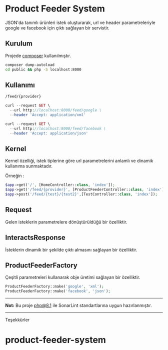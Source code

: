 # Product Feeder System

JSON'da tanımlı ürünleri istek oluşturarak, url ve header parametreleriyle google ve facebook için çıktı sağlayan bir servistir.

## Kurulum

Projede [composer](https://getcomposer.org/) kullanılmıştır.

```bash
composer dump-autoload
cd public && php -S localhost:8000
```

## Kullanımı

```html
/feed/{provider}
```


```php
curl --request GET \
  --url http://localhost:8000/feed/google \
  --header 'Accept: application/xml'
```

```php
curl --request GET \
  --url http://localhost:8000/feed/facebook \
  --header 'Accept: application/json'
```

## Kernel
Kernel özelliği, istek tiplerine göre url parametrelerini anlamlı ve dinamik kullanıma sunmaktadır.

Örneğin :
```php
$app->get('/', [HomeController::class, 'index']);
$app->get('/feed/{provider}', [ProductFeederController::class, 'index']);
$app->post('/feed/{test}/{test2}',[TestController::class, 'index']);
```

## Request
Gelen isteklerin parametrelere dönüştürüldüğü bir özelliktir.

## InteractsResponse
İsteklerin dinamik bir şekilde çıktı almasını sağlayan bir özelliktir.

## ProductFeederFactory
Çeşitli parametreleri kullanarak obje üretimi sağlayan bir özelliktir.
```php
ProductFeederFactory::make('google', 'xml');
ProductFeederFactory::make('facebook', 'json');
```

---
**Not:** Bu proje php@8.1 ile SonarLint standartlarına uygun hazırlanmıştır.

---
Teşekkürler
# product-feeder-system
